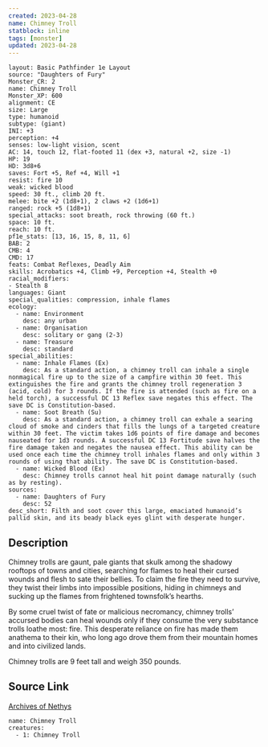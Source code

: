 ```yaml
---
created: 2023-04-28
name: Chimney Troll
statblock: inline
tags: [monster]
updated: 2023-04-28
---
```

```statblock
layout: Basic Pathfinder 1e Layout
source: "Daughters of Fury"
Monster_CR: 2
name: Chimney Troll
Monster_XP: 600
alignment: CE
size: Large
type: humanoid
subtype: (giant)
INI: +3
perception: +4
senses: low-light vision, scent
AC: 14, touch 12, flat-footed 11 (dex +3, natural +2, size -1)
HP: 19
HD: 3d8+6
saves: Fort +5, Ref +4, Will +1
resist: fire 10
weak: wicked blood
speed: 30 ft., climb 20 ft.
melee: bite +2 (1d8+1), 2 claws +2 (1d6+1)
ranged: rock +5 (1d8+1)
special_attacks: soot breath, rock throwing (60 ft.)
space: 10 ft.
reach: 10 ft.
pf1e_stats: [13, 16, 15, 8, 11, 6]
BAB: 2
CMB: 4
CMD: 17
feats: Combat Reflexes, Deadly Aim
skills: Acrobatics +4, Climb +9, Perception +4, Stealth +0
racial_modifiers:
- Stealth 8
languages: Giant
special_qualities: compression, inhale flames
ecology:
  - name: Environment
    desc: any urban
  - name: Organisation
    desc: solitary or gang (2-3)
  - name: Treasure
    desc: standard
special_abilities:
  - name: Inhale Flames (Ex)
    desc: As a standard action, a chimney troll can inhale a single nonmagical fire up to the size of a campfire within 30 feet. This extinguishes the fire and grants the chimney troll regeneration 3 (acid, cold) for 3 rounds. If the fire is attended (such as fire on a held torch), a successful DC 13 Reflex save negates this effect. The save DC is Constitution-based.
  - name: Soot Breath (Su)
    desc: As a standard action, a chimney troll can exhale a searing cloud of smoke and cinders that fills the lungs of a targeted creature within 30 feet. The victim takes 1d6 points of fire damage and becomes nauseated for 1d3 rounds. A successful DC 13 Fortitude save halves the fire damage taken and negates the nausea effect. This ability can be used once each time the chimney troll inhales flames and only within 3 rounds of using that ability. The save DC is Constitution-based.
  - name: Wicked Blood (Ex)
    desc: Chimney trolls cannot heal hit point damage naturally (such as by resting).
sources:
  - name: Daughters of Fury
    desc: 52
desc_short: Filth and soot cover this large, emaciated humanoid’s pallid skin, and its beady black eyes glint with desperate hunger.
```
## Description
Chimney trolls are gaunt, pale giants that skulk among the shadowy rooftops of towns and cities, searching for flames to heal their cursed wounds and flesh to sate their bellies. To claim the fire they need to survive, they twist their limbs into impossible positions, hiding in chimneys and sucking up the flames from frightened townsfolk’s hearths.

By some cruel twist of fate or malicious necromancy, chimney trolls’ accursed bodies can heal wounds only if they consume the very substance trolls loathe most: fire. This desperate reliance on fire has made them anathema to their kin, who long ago drove them from their mountain homes and into civilized lands.

Chimney trolls are 9 feet tall and weigh 350 pounds.
## Source Link
[Archives of Nethys](https://aonprd.com/MonsterDisplay.aspx?ItemName=Chimney%20Troll)
```encounter-table
name: Chimney Troll
creatures:
  - 1: Chimney Troll
```
